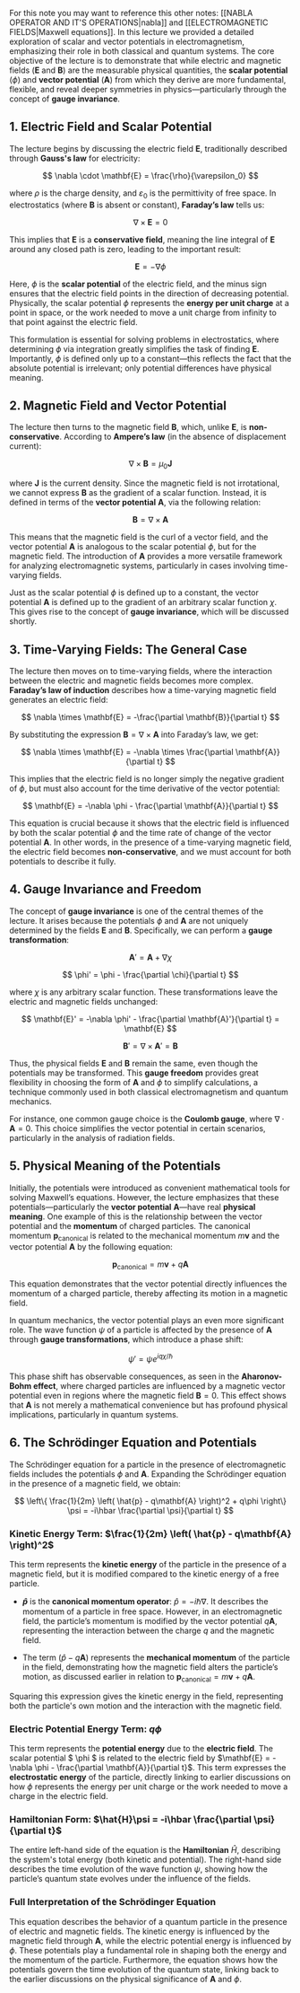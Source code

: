 For this note you may want to reference this other notes: [[NABLA OPERATOR AND IT'S OPERATIONS|nabla]] and [[ELECTROMAGNETIC FIELDS|Maxwell equations]].
In this lecture we provided a detailed exploration of scalar and vector potentials in electromagnetism, emphasizing their role in both classical and quantum systems. The core objective of the lecture is to demonstrate that while electric and magnetic fields ($\mathbf{E}$ and $\mathbf{B}$) are the measurable physical quantities, the **scalar potential** ($\phi$) and **vector potential** ($\mathbf{A}$) from which they derive are more fundamental, flexible, and reveal deeper symmetries in physics—particularly through the concept of **gauge invariance**.

## 1. Electric Field and Scalar Potential

The lecture begins by discussing the electric field $\mathbf{E}$, traditionally described through **Gauss's law** for electricity:

$$
\nabla \cdot \mathbf{E} = \frac{\rho}{\varepsilon_0}
$$

where $\rho$ is the charge density, and $\varepsilon_0$ is the permittivity of free space. In electrostatics (where $\mathbf{B}$ is absent or constant), **Faraday’s law** tells us:

$$
\nabla \times \mathbf{E} = 0
$$

This implies that $\mathbf{E}$ is a **conservative field**, meaning the line integral of $\mathbf{E}$ around any closed path is zero, leading to the important result:

$$
\mathbf{E} = -\nabla \phi
$$

Here, $\phi$ is the **scalar potential** of the electric field, and the minus sign ensures that the electric field points in the direction of decreasing potential. Physically, the scalar potential $\phi$ represents the **energy per unit charge** at a point in space, or the work needed to move a unit charge from infinity to that point against the electric field.

This formulation is essential for solving problems in electrostatics, where determining $\phi$ via integration greatly simplifies the task of finding $\mathbf{E}$. Importantly, $\phi$ is defined only up to a constant—this reflects the fact that the absolute potential is irrelevant; only potential differences have physical meaning.

## 2. Magnetic Field and Vector Potential

The lecture then turns to the magnetic field $\mathbf{B}$, which, unlike $\mathbf{E}$, is **non-conservative**. According to **Ampere’s law** (in the absence of displacement current):

$$
\nabla \times \mathbf{B} = \mu_0 \mathbf{J}
$$

where $\mathbf{J}$ is the current density. Since the magnetic field is not irrotational, we cannot express $\mathbf{B}$ as the gradient of a scalar function. Instead, it is defined in terms of the **vector potential** $\mathbf{A}$, via the following relation:

$$
\mathbf{B} = \nabla \times \mathbf{A}
$$

This means that the magnetic field is the curl of a vector field, and the vector potential $\mathbf{A}$ is analogous to the scalar potential $\phi$, but for the magnetic field. The introduction of $\mathbf{A}$ provides a more versatile framework for analyzing electromagnetic systems, particularly in cases involving time-varying fields.

Just as the scalar potential $\phi$ is defined up to a constant, the vector potential $\mathbf{A}$ is defined up to the gradient of an arbitrary scalar function $\chi$. This gives rise to the concept of **gauge invariance**, which will be discussed shortly.

## 3. Time-Varying Fields: The General Case

The lecture then moves on to time-varying fields, where the interaction between the electric and magnetic fields becomes more complex. **Faraday’s law of induction** describes how a time-varying magnetic field generates an electric field:

$$
\nabla \times \mathbf{E} = -\frac{\partial \mathbf{B}}{\partial t}
$$

By substituting the expression $\mathbf{B} = \nabla \times \mathbf{A}$ into Faraday’s law, we get:

$$
\nabla \times \mathbf{E} = -\nabla \times \frac{\partial \mathbf{A}}{\partial t}
$$

This implies that the electric field is no longer simply the negative gradient of $\phi$, but must also account for the time derivative of the vector potential:

$$
\mathbf{E} = -\nabla \phi - \frac{\partial \mathbf{A}}{\partial t}
$$

This equation is crucial because it shows that the electric field is influenced by both the scalar potential $\phi$ and the time rate of change of the vector potential $\mathbf{A}$. In other words, in the presence of a time-varying magnetic field, the electric field becomes **non-conservative**, and we must account for both potentials to describe it fully.

## 4. Gauge Invariance and Freedom

The concept of **gauge invariance** is one of the central themes of the lecture. It arises because the potentials $\phi$ and $\mathbf{A}$ are not uniquely determined by the fields $\mathbf{E}$ and $\mathbf{B}$. Specifically, we can perform a **gauge transformation**:

$$
\mathbf{A}' = \mathbf{A} + \nabla \chi
$$

$$
\phi' = \phi - \frac{\partial \chi}{\partial t}
$$

where $\chi$ is any arbitrary scalar function. These transformations leave the electric and magnetic fields unchanged:

$$
\mathbf{E}' = -\nabla \phi' - \frac{\partial \mathbf{A}'}{\partial t} = \mathbf{E}
$$

$$
\mathbf{B}' = \nabla \times \mathbf{A}' = \mathbf{B}
$$

Thus, the physical fields $\mathbf{E}$ and $\mathbf{B}$ remain the same, even though the potentials may be transformed. This **gauge freedom** provides great flexibility in choosing the form of $\mathbf{A}$ and $\phi$ to simplify calculations, a technique commonly used in both classical electromagnetism and quantum mechanics.

For instance, one common gauge choice is the **Coulomb gauge**, where $\nabla \cdot \mathbf{A} = 0$. This choice simplifies the vector potential in certain scenarios, particularly in the analysis of radiation fields.

## 5. Physical Meaning of the Potentials

Initially, the potentials were introduced as convenient mathematical tools for solving Maxwell’s equations. However, the lecture emphasizes that these potentials—particularly the **vector potential** $\mathbf{A}$—have real **physical meaning**. One example of this is the relationship between the vector potential and the **momentum** of charged particles. The canonical momentum $\mathbf{p}_{\text{canonical}}$ is related to the mechanical momentum $m\mathbf{v}$ and the vector potential $\mathbf{A}$ by the following equation:

$$
\mathbf{p}_{\text{canonical}} = m\mathbf{v} + q\mathbf{A}
$$

This equation demonstrates that the vector potential directly influences the momentum of a charged particle, thereby affecting its motion in a magnetic field.

In quantum mechanics, the vector potential plays an even more significant role. The wave function $\psi$ of a particle is affected by the presence of $\mathbf{A}$ through **gauge transformations**, which introduce a phase shift:

$$
\psi' = \psi e^{iq\chi/\hbar}
$$

This phase shift has observable consequences, as seen in the **Aharonov-Bohm effect**, where charged particles are influenced by a magnetic vector potential even in regions where the magnetic field $\mathbf{B} = 0$. This effect shows that $\mathbf{A}$ is not merely a mathematical convenience but has profound physical implications, particularly in quantum systems.

## 6. The Schrödinger Equation and Potentials

The Schrödinger equation for a particle in the presence of electromagnetic fields includes the potentials $\phi$ and $\mathbf{A}$. Expanding the Schrödinger equation in the presence of a magnetic field, we obtain:

$$
\left\{ \frac{1}{2m} \left( \hat{p} - q\mathbf{A} \right)^2 + q\phi \right\} \psi = -i\hbar \frac{\partial \psi}{\partial t}
$$

### Kinetic Energy Term: $\frac{1}{2m} \left( \hat{p} - q\mathbf{A} \right)^2$

This term represents the **kinetic energy** of the particle in the presence of a magnetic field, but it is modified compared to the kinetic energy of a free particle.

- **$\hat{p}$** is the **canonical momentum operator**: $\hat{p} = -i\hbar \nabla$. It describes the momentum of a particle in free space. However, in an electromagnetic field, the particle’s momentum is modified by the vector potential $q\mathbf{A}$, representing the interaction between the charge $q$ and the magnetic field.
  
- The term $\left( \hat{p} - q\mathbf{A} \right)$ represents the **mechanical momentum** of the particle in the field, demonstrating how the magnetic field alters the particle’s motion, as discussed earlier in relation to $\mathbf{p}_{\text{canonical}} = m\mathbf{v} + q\mathbf{A}$.

Squaring this expression gives the kinetic energy in the field, representing both the particle's own motion and the interaction with the magnetic field.

### Electric Potential Energy Term: $q\phi$

This term represents the **potential energy** due to the **electric field**. The scalar potential $ \phi $ is related to the electric field by $\mathbf{E} = -\nabla \phi - \frac{\partial \mathbf{A}}{\partial t}$. This term expresses the **electrostatic energy** of the particle, directly linking to earlier discussions on how $\phi$ represents the energy per unit charge or the work needed to move a charge in the electric field.

### Hamiltonian Form: $\hat{H}\psi = -i\hbar \frac{\partial \psi}{\partial t}$

The entire left-hand side of the equation is the **Hamiltonian** $\hat{H}$, describing the system's total energy (both kinetic and potential). The right-hand side describes the time evolution of the wave function $\psi$, showing how the particle’s quantum state evolves under the influence of the fields.

### Full Interpretation of the Schrödinger Equation

This equation describes the behavior of a quantum particle in the presence of electric and magnetic fields. The kinetic energy is influenced by the magnetic field through $\mathbf{A}$, while the electric potential energy is influenced by $\phi$. These potentials play a fundamental role in shaping both the energy and the momentum of the particle. Furthermore, the equation shows how the potentials govern the time evolution of the quantum state, linking back to the earlier discussions on the physical significance of $\mathbf{A}$ and $\phi$.


